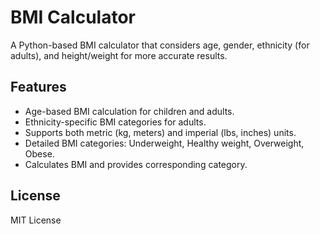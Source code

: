 # BMI Calculator

A Python-based BMI calculator that considers age, gender, ethnicity (for adults), and height/weight for more accurate results.

## Features
- Age-based BMI calculation for children and adults.
- Ethnicity-specific BMI categories for adults.
- Supports both metric (kg, meters) and imperial (lbs, inches) units.
- Detailed BMI categories: Underweight, Healthy weight, Overweight, Obese.
- Calculates BMI and provides corresponding category.

## License
MIT License
